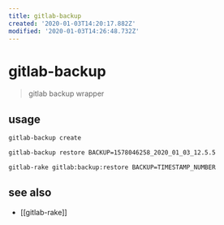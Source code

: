 ```yaml
---
title: gitlab-backup
created: '2020-01-03T14:20:17.882Z'
modified: '2020-01-03T14:26:48.732Z'
---
```


# gitlab-backup

> gitlab backup wrapper

## usage
```sh
gitlab-backup create

gitlab-backup restore BACKUP=1578046258_2020_01_03_12.5.5

gitlab-rake gitlab:backup:restore BACKUP=TIMESTAMP_NUMBER
```

## see also
- [[gitlab-rake]]
